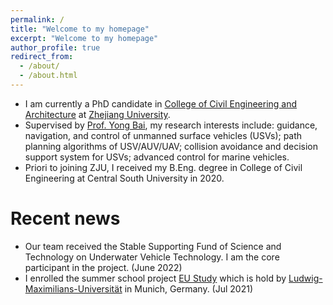 ```yaml
---
permalink: /
title: "Welcome to my homepage"
excerpt: "Welcome to my homepage"
author_profile: true
redirect_from: 
  - /about/
  - /about.html
---
```


- I am currently a PhD candidate in [College of Civil Engineering and Architecture](http://www.ccea.zju.edu.cn.http.jxutcmtsg.proxy.jxutcm.edu.cn/main.htm) at [Zhejiang University](https://www.zju.edu.cn/english/). 
- Supervised by [Prof. Yong Bai](https://person.zju.edu.cn/0010294), my research interests include: guidance, navigation, and control of unmanned surface vehicles (USVs); path planning algorithms of USV/AUV/UAV; collision avoidance and decision support system for USVs; advanced control for marine vehicles.
- Priori to joining ZJU, I received my B.Eng. degree in College of Civil Engineering at Central South University in 2020.

# Recent news
- Our team received the Stable Supporting Fund of Science and Technology on Underwater Vehicle Technology. I am the core participant in the project. (June 2022)
- I enrolled the summer school project [EU Study](https://www.lmu.de/en/study/all-degrees-and-programs/programs-for-international-visiting-students/munich-international-summer-university/summer-academies/european-studies-summer-school/index.html) which is hold by [Ludwig-Maximilians-Universität](https://www.lmu.de/en/index.html) in Munich, Germany. (Jul 2021)
